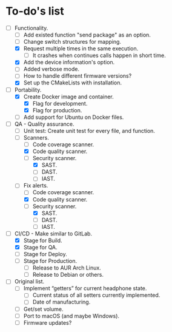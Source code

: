 # To-do's list

- [ ] Functionality.
    - [ ] Add existed function "send package" as an option.
    - [ ] Change switch structures for mapping.
    - [x] Request multiple times in the same execution.
        - [ ] It crashes when continues calls happen in short time.
    - [x] Add the device information's option.
    - [ ] Added verbose mode.
    - [ ] How to handle different firmware versions?
    - [x] Set up the CMakeLists with installation.

- [ ] Portability.
    - [x] Create Docker image and container.
        - [x] Flag for development.
        - [x] Flag for production.
    - [ ] Add support for Ubuntu on Docker files.

- [ ] QA - Quality assurance.
    - [ ] Unit test: Create unit test for every file, and function.
    - [ ] Scanners.
        - [ ] Code coverage scanner.
        - [x] Code quality scanner.
        - [ ] Security scanner.
            - [x] SAST.
            - [ ] DAST.
            - [ ] IAST.
    - [ ] Fix alerts.
        - [ ] Code coverage scanner.
        - [x] Code quality scanner.
        - [ ] Security scanner.
            - [x] SAST.
            - [ ] DAST.
            - [ ] IAST.

- [ ] CI/CD - Make similar to GitLab.
    - [x] Stage for Build.
    - [x] Stage for QA.
    - [ ] Stage for Deploy.
    - [ ] Stage for Production.
        - [ ] Release to AUR Arch Linux.
        - [ ] Release to Debian or others.

- [ ] Original list.
    - [ ] Implement “getters” for current headphone state.
        - [ ] Current status of all setters currently implemented.
        - [ ] Date of manufacturing.
    - [ ] Get/set volume.
    - [ ] Port to macOS (and maybe Windows).
    - [ ] Firmware updates?
